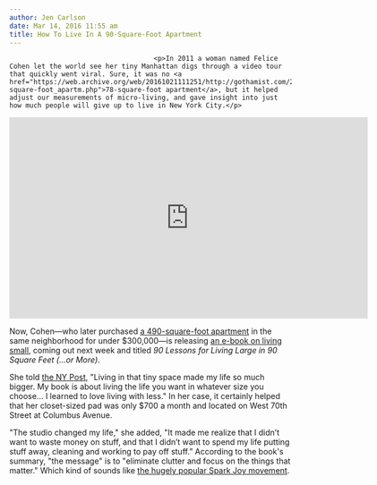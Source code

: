 ```yaml
---
author: Jen Carlson
date: Mar 14, 2016 11:55 am
title: How To Live In A 90-Square-Foot Apartment
---
```


	
										<p>In 2011 a woman named Felice Cohen let the world see her tiny Manhattan digs through a video tour that quickly went viral. Sure, it was no <a href="https://web.archive.org/web/20161021111251/http://gothamist.com/2011/08/06/video_is_this_78-square-foot_apartm.php">78-square-foot apartment</a>, but it helped adjust our measurements of micro-living, and gave insight into just how much people will give up to live in New York City.</p>

<p><iframe width="640" height="360" src="https://web.archive.org/web/20161021111251if_/https://www.youtube.com/embed/JZSdrtEqcHU" frameborder="0" allowfullscreen></iframe></p>

<p>Now, Cohen&#x2014;who later purchased <a href="https://web.archive.org/web/20161021111251/http://gothamist.com/2013/01/28/video_woman_who_lived_in_90-square-.php">a 490-square-foot apartment</a> in the same neighborhood for under $300,000&#x2014;is releasing <a href="https://web.archive.org/web/20161021111251/http://www.amazon.com/Lessons-Living-Large-Square-Feet-ebook/dp/B01CM3XU0E">an e-book on living small</a>, coming out next week and titled <em>90 Lessons for Living Large in 90 Square Feet (...or More)</em>. </p>

<p>She told <a href="https://web.archive.org/web/20161021111251/http://nypost.com/2016/03/14/i-lived-in-a-closet-sized-apartment-and-you-can-too/">the NY Post</a>, &quot;Living in that tiny space made my life so much bigger. My book is about living the life you want in whatever size you choose... I learned to love living with less.&quot; In her case, it certainly helped that her closet-sized pad was only $700 a month and located on West 70th Street at Columbus Avenue.</p>

<p>&quot;The studio changed my life,&quot; she added, &quot;It made me realize that I didn&#x2019;t want to waste money on stuff, and that I didn&#x2019;t want to spend my life putting stuff away, cleaning and working to pay off stuff.&#x201D; According to the book&apos;s summary, &quot;the message&quot; is to &quot;eliminate clutter and focus on the things that matter.&quot; Which kind of sounds like <a href="https://web.archive.org/web/20161021111251/http://www.amazon.com/Spark-Joy-Illustrated-Organizing-Tidying/dp/1607749726">the hugely popular Spark Joy movement</a>.</p>					
										
									
				